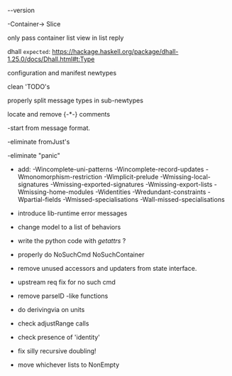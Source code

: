 --version

-Container-> Slice

only pass container list view in list reply

dhall `expected`:  https://hackage.haskell.org/package/dhall-1.25.0/docs/Dhall.html#t:Type

configuration and manifest newtypes

clean 'TODO's

properly split message types in sub-newtypes

locate and remove {-*-} comments

-start from message format.

-eliminate fromJust's

-eliminate "panic"

- add: 
    -Wincomplete-uni-patterns
    -Wincomplete-record-updates
    -Wmonomorphism-restriction
    -Wimplicit-prelude
    -Wmissing-local-signatures
    -Wmissing-exported-signatures
    -Wmissing-export-lists
    -Wmissing-home-modules
    -Widentities
    -Wredundant-constraints
    -Wpartial-fields
    -Wmissed-specialisations
    -Wall-missed-specialisations

- introduce lib-runtime error messages

- change model to a list of behaviors

- write the python code with _getattrs_ ?

- properly do NoSuchCmd NoSuchContainer

- remove unused accessors and updaters from state interface.

- upstream req fix for no such cmd

- remove parseID -like functions

- do derivingvia on units

- check adjustRange calls

- check presence of 'identity'

- fix silly recursive doubling!

- move whichever lists to NonEmpty
